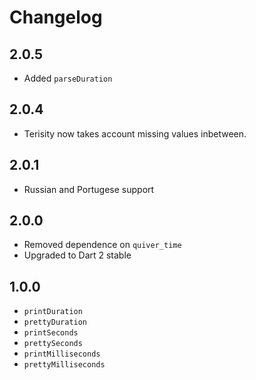 # Changelog

## 2.0.5

+ Added `parseDuration`

## 2.0.4

+ Terisity now takes account missing values inbetween.

## 2.0.1

+ Russian and Portugese support

## 2.0.0

+ Removed dependence on `quiver_time`
+ Upgraded to Dart 2 stable

## 1.0.0

+ `printDuration`
+ `prettyDuration`
+ `printSeconds`
+ `prettySeconds`
+ `printMilliseconds`
+ `prettyMilliseconds`

